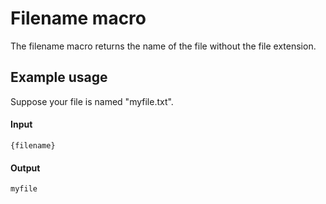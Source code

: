 
# Filename macro

The filename macro returns the name of the file without the file extension.

## Example usage

Suppose your file is named "myfile.txt".

#### Input
```
{filename}
```

#### Output
```
myfile
```
